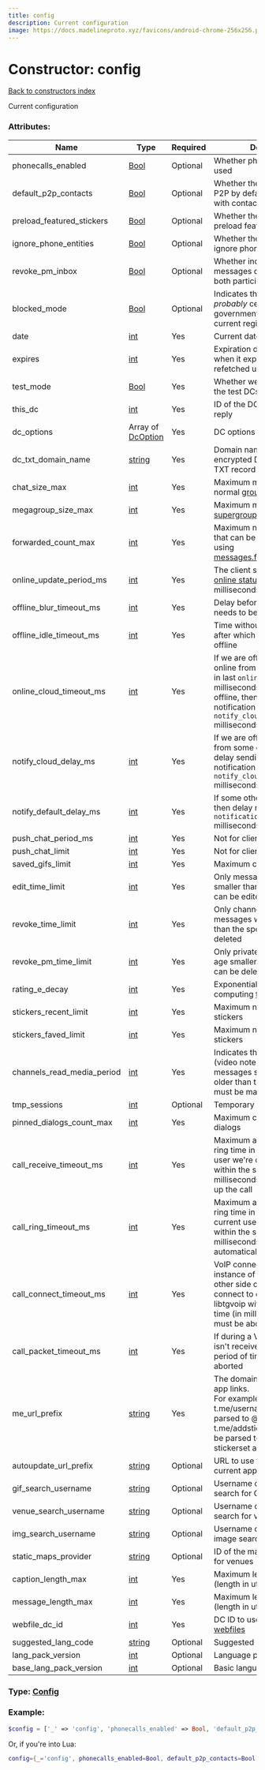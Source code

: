 ```yaml
---
title: config
description: Current configuration
image: https://docs.madelineproto.xyz/favicons/android-chrome-256x256.png
---
```

# Constructor: config  
[Back to constructors index](index.md)



Current configuration

### Attributes:

| Name     |    Type       | Required | Description |
|----------|---------------|----------|-------------|
|phonecalls\_enabled|[Bool](../types/Bool.md) | Optional|Whether phone calls can be used|
|default\_p2p\_contacts|[Bool](../types/Bool.md) | Optional|Whether the client should use P2P by default for phone calls with contacts|
|preload\_featured\_stickers|[Bool](../types/Bool.md) | Optional|Whether the client should preload featured stickers|
|ignore\_phone\_entities|[Bool](../types/Bool.md) | Optional|Whether the client should ignore phone [entities](https://core.telegram.org/api/entities)|
|revoke\_pm\_inbox|[Bool](../types/Bool.md) | Optional|Whether incoming private messages can be deleted for both participants|
|blocked\_mode|[Bool](../types/Bool.md) | Optional|Indicates that telegram is *probably* censored by governments/ISPs in the current region|
|date|[int](../types/int.md) | Yes|Current date at the server|
|expires|[int](../types/int.md) | Yes|Expiration date of this config: when it expires it'll have to be refetched using [help.getConfig](../methods/help.getConfig.md)|
|test\_mode|[Bool](../types/Bool.md) | Yes|Whether we're connected to the test DCs|
|this\_dc|[int](../types/int.md) | Yes|ID of the DC that returned the reply|
|dc\_options|Array of [DcOption](../types/DcOption.md) | Yes|DC options|
|dc\_txt\_domain\_name|[string](../types/string.md) | Yes|Domain name for fetching encrypted DC list from DNS TXT record|
|chat\_size\_max|[int](../types/int.md) | Yes|Maximum member count for normal [groups](https://core.telegram.org/api/channel)|
|megagroup\_size\_max|[int](../types/int.md) | Yes|Maximum member count for [supergroups](https://core.telegram.org/api/channel)|
|forwarded\_count\_max|[int](../types/int.md) | Yes|Maximum number of messages that can be forwarded at once using [messages.forwardMessages](../methods/messages.forwardMessages.md).|
|online\_update\_period\_ms|[int](../types/int.md) | Yes|The client should [update its online status](../methods/account.updateStatus.md) every N milliseconds|
|offline\_blur\_timeout\_ms|[int](../types/int.md) | Yes|Delay before offline status needs to be sent to the server|
|offline\_idle\_timeout\_ms|[int](../types/int.md) | Yes|Time without any user activity after which it should be treated offline|
|online\_cloud\_timeout\_ms|[int](../types/int.md) | Yes|If we are offline, but were online from some other client in last `online_cloud_timeout_ms` milliseconds after we had gone offline, then delay offline notification for `notify_cloud_delay_ms` milliseconds.|
|notify\_cloud\_delay\_ms|[int](../types/int.md) | Yes|If we are offline, but online from some other client then delay sending the offline notification for `notify_cloud_delay_ms` milliseconds.|
|notify\_default\_delay\_ms|[int](../types/int.md) | Yes|If some other client is online, then delay notification for `notification_default_delay_ms` milliseconds|
|push\_chat\_period\_ms|[int](../types/int.md) | Yes|Not for client use|
|push\_chat\_limit|[int](../types/int.md) | Yes|Not for client use|
|saved\_gifs\_limit|[int](../types/int.md) | Yes|Maximum count of saved gifs|
|edit\_time\_limit|[int](../types/int.md) | Yes|Only messages with age smaller than the one specified can be edited|
|revoke\_time\_limit|[int](../types/int.md) | Yes|Only channel/supergroup messages with age smaller than the specified can be deleted|
|revoke\_pm\_time\_limit|[int](../types/int.md) | Yes|Only private messages with age smaller than the specified can be deleted|
|rating\_e\_decay|[int](../types/int.md) | Yes|Exponential decay rate for computing [top peer rating](https://core.telegram.org/api/top-rating)|
|stickers\_recent\_limit|[int](../types/int.md) | Yes|Maximum number of recent stickers|
|stickers\_faved\_limit|[int](../types/int.md) | Yes|Maximum number of faved stickers|
|channels\_read\_media\_period|[int](../types/int.md) | Yes|Indicates that round videos (video notes) and voice messages sent in channels and older than the specified period must be marked as read|
|tmp\_sessions|[int](../types/int.md) | Optional|Temporary [passport](https://core.telegram.org/passport) sessions|
|pinned\_dialogs\_count\_max|[int](../types/int.md) | Yes|Maximum count of pinned dialogs|
|call\_receive\_timeout\_ms|[int](../types/int.md) | Yes|Maximum allowed outgoing ring time in VoIP calls: if the user we're calling doesn't reply within the specified time (in milliseconds), we should hang up the call|
|call\_ring\_timeout\_ms|[int](../types/int.md) | Yes|Maximum allowed incoming ring time in VoIP calls: if the current user doesn't reply within the specified time (in milliseconds), the call will be automatically refused|
|call\_connect\_timeout\_ms|[int](../types/int.md) | Yes|VoIP connection timeout: if the instance of libtgvoip on the other side of the call doesn't connect to our instance of libtgvoip within the specified time (in milliseconds), the call must be aborted|
|call\_packet\_timeout\_ms|[int](../types/int.md) | Yes|If during a VoIP call a packet isn't received for the specified period of time, the call must be aborted|
|me\_url\_prefix|[string](../types/string.md) | Yes|The domain to use to parse in-app links.<br>For example t.me indicates that t.me/username links should parsed to @username, t.me/addsticker/name should be parsed to the appropriate stickerset and so on...|
|autoupdate\_url\_prefix|[string](../types/string.md) | Optional|URL to use to auto-update the current app|
|gif\_search\_username|[string](../types/string.md) | Optional|Username of the bot to use to search for GIFs|
|venue\_search\_username|[string](../types/string.md) | Optional|Username of the bot to use to search for venues|
|img\_search\_username|[string](../types/string.md) | Optional|Username of the bot to use for image search|
|static\_maps\_provider|[string](../types/string.md) | Optional|ID of the map provider to use for venues|
|caption\_length\_max|[int](../types/int.md) | Yes|Maximum length of caption (length in utf8 codepoints)|
|message\_length\_max|[int](../types/int.md) | Yes|Maximum length of messages (length in utf8 codepoints)|
|webfile\_dc\_id|[int](../types/int.md) | Yes|DC ID to use to download [webfiles](https://core.telegram.org/api/files)|
|suggested\_lang\_code|[string](../types/string.md) | Optional|Suggested language code|
|lang\_pack\_version|[int](../types/int.md) | Optional|Language pack version|
|base\_lang\_pack\_version|[int](../types/int.md) | Optional|Basic language pack version|



### Type: [Config](../types/Config.md)


### Example:

```php
$config = ['_' => 'config', 'phonecalls_enabled' => Bool, 'default_p2p_contacts' => Bool, 'preload_featured_stickers' => Bool, 'ignore_phone_entities' => Bool, 'revoke_pm_inbox' => Bool, 'blocked_mode' => Bool, 'date' => int, 'expires' => int, 'test_mode' => Bool, 'this_dc' => int, 'dc_options' => [DcOption, DcOption], 'dc_txt_domain_name' => 'string', 'chat_size_max' => int, 'megagroup_size_max' => int, 'forwarded_count_max' => int, 'online_update_period_ms' => int, 'offline_blur_timeout_ms' => int, 'offline_idle_timeout_ms' => int, 'online_cloud_timeout_ms' => int, 'notify_cloud_delay_ms' => int, 'notify_default_delay_ms' => int, 'push_chat_period_ms' => int, 'push_chat_limit' => int, 'saved_gifs_limit' => int, 'edit_time_limit' => int, 'revoke_time_limit' => int, 'revoke_pm_time_limit' => int, 'rating_e_decay' => int, 'stickers_recent_limit' => int, 'stickers_faved_limit' => int, 'channels_read_media_period' => int, 'tmp_sessions' => int, 'pinned_dialogs_count_max' => int, 'call_receive_timeout_ms' => int, 'call_ring_timeout_ms' => int, 'call_connect_timeout_ms' => int, 'call_packet_timeout_ms' => int, 'me_url_prefix' => 'string', 'autoupdate_url_prefix' => 'string', 'gif_search_username' => 'string', 'venue_search_username' => 'string', 'img_search_username' => 'string', 'static_maps_provider' => 'string', 'caption_length_max' => int, 'message_length_max' => int, 'webfile_dc_id' => int, 'suggested_lang_code' => 'string', 'lang_pack_version' => int, 'base_lang_pack_version' => int];
```  


Or, if you're into Lua:

```lua
config={_='config', phonecalls_enabled=Bool, default_p2p_contacts=Bool, preload_featured_stickers=Bool, ignore_phone_entities=Bool, revoke_pm_inbox=Bool, blocked_mode=Bool, date=int, expires=int, test_mode=Bool, this_dc=int, dc_options={DcOption}, dc_txt_domain_name='string', chat_size_max=int, megagroup_size_max=int, forwarded_count_max=int, online_update_period_ms=int, offline_blur_timeout_ms=int, offline_idle_timeout_ms=int, online_cloud_timeout_ms=int, notify_cloud_delay_ms=int, notify_default_delay_ms=int, push_chat_period_ms=int, push_chat_limit=int, saved_gifs_limit=int, edit_time_limit=int, revoke_time_limit=int, revoke_pm_time_limit=int, rating_e_decay=int, stickers_recent_limit=int, stickers_faved_limit=int, channels_read_media_period=int, tmp_sessions=int, pinned_dialogs_count_max=int, call_receive_timeout_ms=int, call_ring_timeout_ms=int, call_connect_timeout_ms=int, call_packet_timeout_ms=int, me_url_prefix='string', autoupdate_url_prefix='string', gif_search_username='string', venue_search_username='string', img_search_username='string', static_maps_provider='string', caption_length_max=int, message_length_max=int, webfile_dc_id=int, suggested_lang_code='string', lang_pack_version=int, base_lang_pack_version=int}

```


